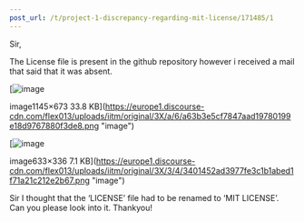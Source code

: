 ```yaml
---
post_url: /t/project-1-discrepancy-regarding-mit-license/171485/1
---
```

Sir,

The License file is present in the github repository however i received a mail that said that it was absent.  

[![image](https://europe1.discourse-cdn.com/flex013/uploads/iitm/optimized/3X/a/6/a63b3e5cf7847aad19780199e18d9767880f3de8_2_690x405.png)

image1145×673 33.8 KB](https://europe1.discourse-cdn.com/flex013/uploads/iitm/original/3X/a/6/a63b3e5cf7847aad19780199e18d9767880f3de8.png "image")

  

[![image](https://europe1.discourse-cdn.com/flex013/uploads/iitm/original/3X/3/4/3401452ad3977fe3c1b1abed1f71a21c212e2b67.png)

image633×336 7.1 KB](https://europe1.discourse-cdn.com/flex013/uploads/iitm/original/3X/3/4/3401452ad3977fe3c1b1abed1f71a21c212e2b67.png "image")

Sir I thought that the ‘LICENSE’ file had to be renamed to ‘MIT LICENSE’.  
Can you please look into it. Thankyou!